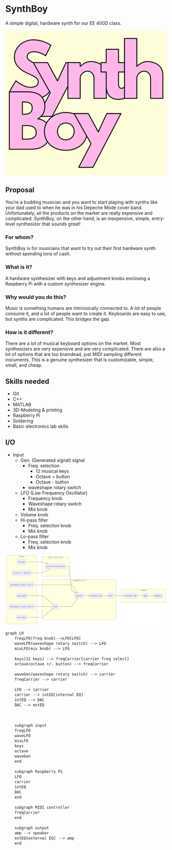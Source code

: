 # SynthBoy

A simple digital, hardware synth for our EE 400D class.

![logo](assets/logo.png)



## Proposal

You’re a budding musician and you want to start playing with synths like your dad used to when he was in his Depeche Mode cover band. Unfortunately, all the products on the market are really expensive and complicated. SynthBoy, on the other hand, is an inexpensive, simple, entry-level synthesizer that sounds great!

### For whom?

SynthBoy is for musicians that want to try out their first hardware synth without spending tons of cash.

### What is it?

A hardware synthesizer with keys and adjustment knobs enclosing a Raspberry Pi with a custom synthesizer engine.

### Why would you do this?

Music is something humans are intrinisically connected to. A lot of people consume it, and a lot of people want to create it. Keyboards are easy to use, but synths are complicated. This bridges the gap.

### How is it different?

There are a lot of musical keyboard options on the market. Most synthesizers are very expensive and are very complicated. There are also a lot of options that are too braindead, just MIDI sampling different insruments. This is a genuine synthesizer that is customizable, simple, small, and cheap.

## Skills needed

-   Git
-   C++
-   MATLAB
-   3D-Modeling & printing
-   Raspberry Pi
-   Soldering
-   Basic electronics lab skills



## I/O

-   Input
    -   Gen. (Generated signal) signal
        -   Freq. selection
            -   12 musical keys
            -   Octave + button
            -   Octave - button
        -   waveshape rotary switch 
    -   LFO (Low Frequency Oscillator)
        -   Frequency knob
        -   Waveshape rotary switch
        -   Mix knob
    -   Volume knob
    -   Hi-pass filter
        -   Freq. selection knob
        -   Mix knob
    -   Lo-pass filter
        -   Freq. selection knob
        -   Mix knob

![diagram](assets/diagram.png)



```mermaid
graph LR
	freqLFO(freq knob)-->LFO[LFO]
	waveLFO(waveshape rotary switch) --> LFO
	mixLFO(mix knob) --> LFO
	
	keys(12 keys) --> freqCarrier[carrier freq select]
	octave(octave +/- button) --> freqCarrier
	
	waveGen(waveshape rotary switch) --> carrier
	freqCarrier --> carrier
	
	LFO --> carrier
	carrier --> intEQ[internal EQ]
	intEQ --> DAC
    DAC --> extEQ

	
	
	subgraph input
	freqLFO
	waveLFO
	mixLFO
	keys
	octave
	waveGen
	end
	
	subgraph Raspberry Pi
	LFO
	carrier
	intEQ
	DAC
	end
	
	subgraph MIDI controller
	freqCarrier
	end
	
	subgraph output
	amp --> speaker
	extEQ[external EQ] --> amp
	end
```

